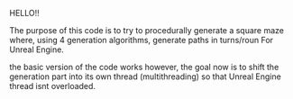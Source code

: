 HELLO!!


The purpose of this code is to try to procedurally generate a square maze where, using 4 generation algorithms, generate paths in turns/roun For Unreal Engine.

the basic version of the code works however, the goal now is to shift the generation part into its own thread (multithreading) so that Unreal Engine thread isnt overloaded.
